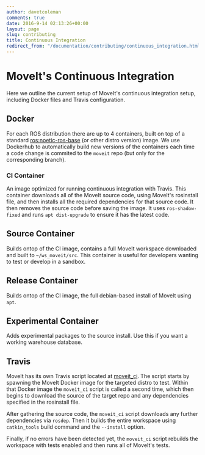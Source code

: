 ```yaml
---
author: davetcoleman
comments: true
date: 2016-9-14 02:13:26+00:00
layout: page
slug: contributing
title: Continuous Integration
redirect_from: "/documentation/contributing/continuous_integration.html"
---
```


# MoveIt's Continuous Integration

Here we outline the current setup of MoveIt's continuous integration setup, including Docker files and Travis configuration.

## Docker

For each ROS distribution there are up to 4 containers, built on top of a standard [ros:noetic-ros-base](https://hub.docker.com/_/ros/) (or other distro version) image. We use Dockerhub to automatically build new versions of the containers each time a code change is commited to the ``moveit`` repo (but only for the corresponding branch).

### CI Container

An image optimized for running continuous integration with Travis. This container downloads all of the MoveIt source code, using MoveIt's rosinstall file, and then installs all the required dependencies for that source code. It then removes the source code before saving the image. It uses ``ros-shadow-fixed`` and runs ``apt dist-upgrade`` to ensure it has the latest code.

## Source Container

Builds ontop of the CI image, contains a full MoveIt workspace downloaded and built to ``~/ws_moveit/src``. This container is useful for developers wanting to test or develop in a sandbox.

## Release Container

Builds ontop of the CI image, the full debian-based install of MoveIt using ``apt``.

## Experimental Container

Adds experimental packages to the source install. Use this if you want a working warehouse database.

## Travis

MoveIt has its own Travis script located at [moveit_ci](https://github.com/ros-planning/moveit_ci). The script starts by spawning the MoveIt Docker image for the targeted distro to test. Within that Docker image the ``moveit_ci`` script is called a second time, which then begins to download the source of the target repo and any dependencies specified in the rosinstall file.

After gathering the source code, the ``moveit_ci`` script downloads any further dependencies via ``rosdep``. Then it builds the entire workspace using ``catkin_tools`` build command and the ``--install`` option.

Finally, if no errors have been detected yet, the ``moveit_ci`` script rebuilds the workspace with tests enabled and then runs all of MoveIt's tests.
